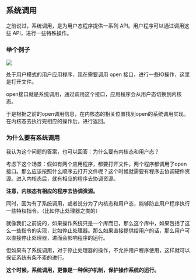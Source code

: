 ## 系统调用

之前说过，系统调用，是为用户态程序提供一系列 API。用户程序可以通过调用这些 API，进行一些特殊操作。

### 举个例子

![](https://pic.imgdb.cn/item/5eafd95ec2a9a83be599a22d.png)

处于用户模式的用户应用程序，现在需要调用 open 接口，进行一些IO操作，这里是打开文件。

open接口就是系统调用，通过调用这个接口，应用程序会从用户态切换到内核态。

于是根据之前的open调用信息，在内核态的相关位置找到open的系统调用实现。在内核态去执行完相应的操作后，进行返回。

### 为什么要有系统调用

我认为这个问题的答案，也可以回答：为什么要有内核态和用户态？

考虑下这个场景：假如有两个应用程序，都要打开文件，两个程序都调用了open接口。那么应该按照什么顺序去打开文件呢？这个时候就需要有程序去协调硬件资源。进入内核态后，就有相应的程序去协调资源。

**注意，内核态有相应的程序去协调资源。**

同时，因为有了系统调用，或者说分为了内核态和用户态，能够防止用户程序执行一些特权指令。（比如停止处理器之类的）

就像我们之前说的，如果操作系统只是一个库而已，那么这个库中，如果包括了这么一些指令的实现，比如停止处理器。那么如果直接提供给用户的话，那么用户可以直接停止处理器，进而会影响程序的运行。

但如果有了系统调用，对于停止处理器的操作，不允许用户程序使用，这样就可以保证系统有条不紊的进行。

**这个时候，系统调用，更像是一种保护机制，保护操作系统的运行。**





